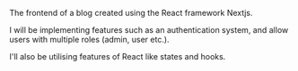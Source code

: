 The frontend of a blog created using the React framework Nextjs.

I will be implementing features such as an authentication system, and allow users with multiple roles (admin, user etc.).

I'll also be utilising features of React like states and hooks.